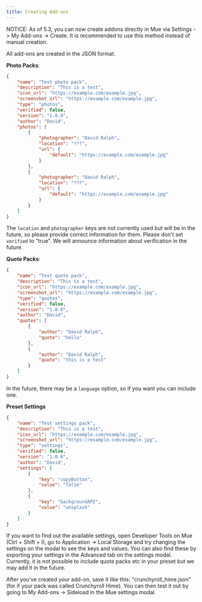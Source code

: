 ```yaml
---
title: Creating Add-ons
---
```


NOTICE: As of 5.3, you can now create addons directly in Mue via Settings -> My Add-ons -> Create. It is recommended to use this method instead of manual creation.

All add-ons are created in the JSON format.

**Photo Packs**:
```json
{
    "name": "Test photo pack",
    "description": "This is a test",
    "icon_url": "https://example.com/example.jpg",
    "screenshot_url": "https://example.com/example.jpg",
    "type": "photos",
    "verified": false,
    "version": "1.0.0",
    "author": "David",
    "photos": [
        {
            "photographer": "David Ralph",
            "location": "???",
            "url": {
                "default": "https://example.com/example.jpg"
            }
        },
        {
            "photographer": "David Ralph",
            "location": "???",
            "url": {
                "default": "https://example.com/example.jpg"
            }
        }
    ]
}
```
The ``location`` and ``photographer`` keys are not currently used but will be in the future, so please provide correct information for them. Please don't set ``verified`` to "true". We will announce information about verification in the future.

**Quote Packs**:
```json
{
    "name": "Test quote pack",
    "description": "This is a test",
    "icon_url": "https://example.com/example.jpg",
    "screenshot_url": "https://example.com/example.jpg",
    "type": "quotes",
    "verified": false,
    "version": "1.0.0",
    "author": "David",
    "quotes": [
        {
            "author": "David Ralph",
            "quote": "hello"
        },
        {
            "author": "David Ralph",
            "quote": "this is a test"
        }
    ]
}
```
In the future, there may be a ``language`` option, so if you want you can include one.

**Preset Settings**
```json
{
    "name": "Test settings pack",
    "description": "This is a test",
    "icon_url": "https://example.com/example.jpg",
    "screenshot_url": "https://example.com/example.jpg",
    "type": "settings",
    "verified": false,
    "version": "1.0.0",
    "author": "David",
    "settings": [
        {
            "key": "copyButton",
            "value": "false"
        },
        {
            "key": "backgroundAPI",
            "value": "unsplash"
        }
    ]
}
```
If you want to find out the available settings, open Developer Tools on Mue (Ctrl + Shift + I), go to Application -> Local Storage and try changing the settings on the modal to see the keys and values. You can also find these by exporting your settings in the Advanced tab on the settings modal. Currently, it is not possible to include quote packs etc in your preset but we may add it in the future.

After you've created your add-on, save it like this: "crunchyroll_hime.json" (for if your pack was called Crunchyroll Hime). You can then test it out by going to My Add-ons -> Sideload in the Mue settings modal.
